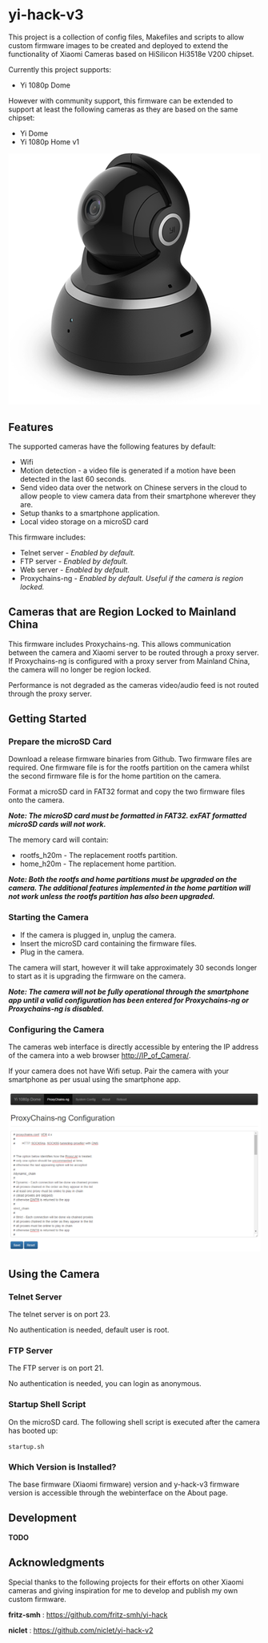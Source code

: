 # yi-hack-v3

This project is a collection of config files, Makefiles and scripts to allow custom firmware images to be created and deployed to extend the functionality of Xiaomi Cameras based on HiSilicon Hi3518e V200 chipset.

Currently this project supports:
* Yi 1080p Dome

However with community support, this firmware can be extended to support at least the following cameras as they are based on the same chipset:
* Yi Dome
* Yi 1080p Home v1

![Alt text](yi-cam.png?raw=true "Yi Cameras")

## Features
The supported cameras have the following features by default:
* Wifi
* Motion detection - a video file is generated if a motion have been detected in the last 60 seconds.
* Send video data over the network on Chinese servers in the cloud to allow people to view camera data from their smartphone wherever they are.
* Setup thanks to a smartphone application.
* Local video storage on a microSD card

This firmware includes:
* Telnet server - _Enabled by default._
* FTP server - _Enabled by default._
* Web server - _Enabled by default._
* Proxychains-ng - _Enabled by default. Useful if the camera is region locked._

## Cameras that are Region Locked to Mainland China
This firmware includes Proxychains-ng. This allows communication between the camera and Xiaomi server to be routed through a proxy server. If Proxychains-ng is configured with a proxy server from Mainland China, the camera will no longer be region locked.

Performance is not degraded as the cameras video/audio feed is not routed through the proxy server.

## Getting Started

### Prepare the microSD Card
Download a release firmware binaries from Github. Two firmware files are required. One firmware file is for the rootfs partition on the camera whilst the second firmware file is for the home partition on the camera.

Format a microSD card in FAT32 format and copy the two firmware files onto the camera.

**_Note: The microSD card must be formatted in FAT32. exFAT formatted microSD cards will not work._**

The memory card will contain:

* rootfs_h20m - The replacement rootfs partition.
* home_h20m - The replacement home partition.

**_Note: Both the rootfs and home partitions must be upgraded on the camera. The additional features implemented in the home partition will not work unless the rootfs partition has also been upgraded._**

### Starting the Camera
* If the camera is plugged in, unplug the camera.
* Insert the microSD card containing the firmware files.
* Plug in the camera.

The camera will start, however it will take approximately 30 seconds longer to start as it is upgrading the firmware on the camera.

**_Note: The camera will not be fully operational through the smartphone app until a valid configuration has been entered for Proxychains-ng or Proxychains-ng is disabled._**

### Configuring the Camera
The cameras web interface is directly accessible by entering the IP address of the camera into a web browser [http://IP_of_Camera/](http://IP_of_Camera/).

If your camera does not have Wifi setup. Pair the camera with your smartphone as per usual using the smartphone app.

![Alt text](web_interface.png?raw=true "Web Interface")

## Using the Camera

### Telnet Server
The telnet server is on port 23.

No authentication is needed, default user is root.

### FTP Server
The FTP server is on port 21.

No authentication is needed, you can login as anonymous.

### Startup Shell Script
On the microSD card. The following shell script is executed after the camera has booted up:

`startup.sh`

### Which Version is Installed?
The base firmware (Xiaomi firmware) version and y-hack-v3 firmware version is accessible through the webinterface on the About page.

## Development
**TODO**

## Acknowledgments

Special thanks to the following projects for their efforts on other Xiaomi cameras and giving inspiration for me to develop and publish my own custom firmware.

**fritz-smh** : https://github.com/fritz-smh/yi-hack

**niclet** : https://github.com/niclet/yi-hack-v2


